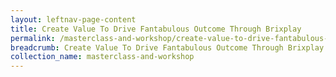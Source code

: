 ```yaml
---
layout: leftnav-page-content
title: Create Value To Drive Fantabulous Outcome Through Brixplay
permalink: /masterclass-and-workshop/create-value-to-drive-fantabulous-outcome-through-brixplay/
breadcrumb: Create Value To Drive Fantabulous Outcome Through Brixplay
collection_name: masterclass-and-workshop
---
```

